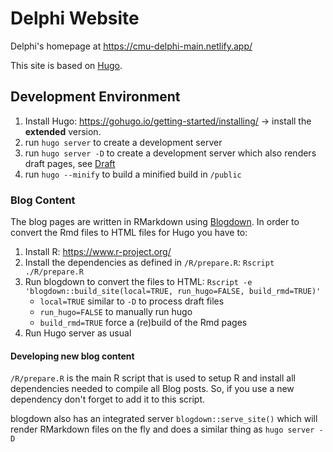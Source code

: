 # Delphi Website

Delphi's homepage at https://cmu-delphi-main.netlify.app/

This site is based on [Hugo](https://gohugo.io).

## Development Environment

1. Install Hugo: https://gohugo.io/getting-started/installing/ -> install the **extended** version.
1. run `hugo server` to create a development server
1. run `hugo server -D` to create a development server which also renders draft pages, see [Draft](https://gohugo.io/getting-started/usage/#draft-future-and-expired-content)
1. run `hugo --minify` to build a minified build in `/public`

### Blog Content

The blog pages are written in RMarkdown using [Blogdown](https://bookdown.org/yihui/blogdown). 
In order to convert the Rmd files to HTML files for Hugo you have to:

1. Install R: https://www.r-project.org/
1. Install the dependencies as defined in `/R/prepare.R`: `Rscript ./R/prepare.R`
1. Run blogdown to convert the files to HTML: `Rscript -e 'blogdown::build_site(local=TRUE, run_hugo=FALSE, build_rmd=TRUE)'`
   - `local=TRUE` similar to `-D` to process draft files
   - `run_hugo=FALSE` to manually run hugo
   - `build_rmd=TRUE` force a (re)build of the Rmd pages
1. Run Hugo server as usual

#### Developing new blog content

`/R/prepare.R` is the main R script that is used to setup R and install all dependencies needed to compile all Blog posts. 
So, if you use a new dependency don't forget to add it to this script.

blogdown also has an integrated server `blogdown::serve_site()` which will render RMarkdown files on the fly and does a similar thing as `hugo server -D`
   

